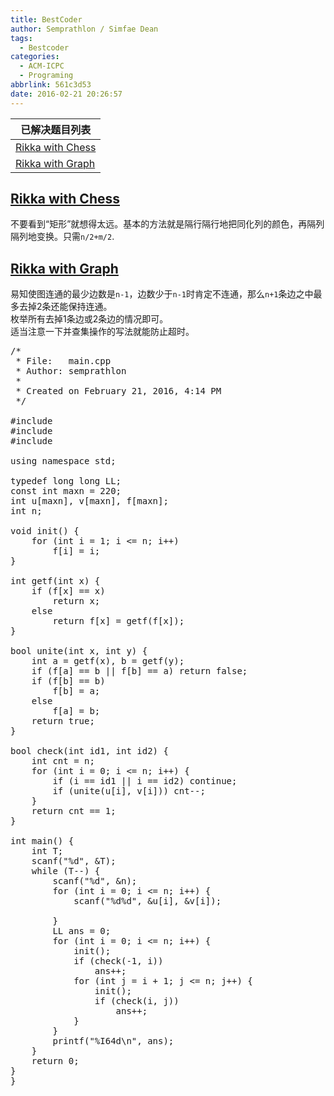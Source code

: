 ```yaml
---
title: BestCoder
author: Semprathlon / Simfae Dean
tags:
  - Bestcoder
categories:
  - ACM-ICPC
  - Programing
abbrlink: 561c3d53
date: 2016-02-21 20:26:57
---
```

| 已解决题目列表               |
| --------------------- |
| [Rikka with Chess][1] |
| [Rikka with Graph][2] |

<!--more-->

## [Rikka with Chess][3]

不要看到“矩形”就想得太远。基本的方法就是隔行隔行地把同化列的颜色，再隔列隔列地变换。只需`n/2+m/2`.

## [Rikka with Graph][4]

易知使图连通的最少边数是`n-1`，边数少于`n-1`时肯定不连通，那么`n+1`条边之中最多去掉2条还能保持连通。  
枚举所有去掉1条边或2条边的情况即可。  
适当注意一下并查集操作的写法就能防止超时。

<pre class="lang:c++ decode:true " title="Hdu5631" >/* 
 * File:   main.cpp
 * Author: semprathlon
 *
 * Created on February 21, 2016, 4:14 PM
 */

#include <iostream>
#include <cstdio>
#include <cstdlib>

using namespace std;

typedef long long LL;
const int maxn = 220;
int u[maxn], v[maxn], f[maxn];
int n;

void init() {
    for (int i = 1; i <= n; i++)
        f[i] = i;
}

int getf(int x) {
    if (f[x] == x)
        return x;
    else
        return f[x] = getf(f[x]);
}

bool unite(int x, int y) {
    int a = getf(x), b = getf(y);
    if (f[a] == b || f[b] == a) return false;
    if (f[b] == b)
        f[b] = a;
    else
        f[a] = b;
    return true;
}

bool check(int id1, int id2) {
    int cnt = n;
    for (int i = 0; i <= n; i++) {
        if (i == id1 || i == id2) continue;
        if (unite(u[i], v[i])) cnt--;
    }
    return cnt == 1;
}

int main() {
    int T;
    scanf("%d", &T);
    while (T--) {
        scanf("%d", &n);
        for (int i = 0; i <= n; i++) {
            scanf("%d%d", &u[i], &v[i]);

        }
        LL ans = 0;
        for (int i = 0; i <= n; i++) {
            init();
            if (check(-1, i))
                ans++;
            for (int j = i + 1; j <= n; j++) {
                init();
                if (check(i, j))
                    ans++;
            }
        }
        printf("%I64d\n", ans);
    }
    return 0;
}
}</pre>

 [1]: http://bestcoder.hdu.edu.cn/contests/contest_chineseproblem.php?cid=673&pid=1001
 [2]: http://bestcoder.hdu.edu.cn/contests/contest_chineseproblem.php?cid=673&pid=1002
 [3]: http://acm.hdu.edu.cn/showproblem.php?pid=5630
 [4]: http://acm.hdu.edu.cn/showproblem.php?pid=5631